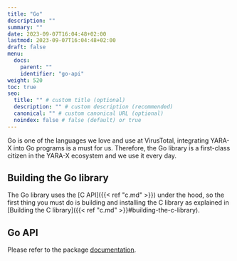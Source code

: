 ```yaml
---
title: "Go"
description: ""
summary: ""
date: 2023-09-07T16:04:48+02:00
lastmod: 2023-09-07T16:04:48+02:00
draft: false
menu:
  docs:
    parent: ""
    identifier: "go-api"
weight: 520
toc: true
seo:
  title: "" # custom title (optional)
  description: "" # custom description (recommended)
  canonical: "" # custom canonical URL (optional)
  noindex: false # false (default) or true
---
```


Go is one of the languages we love and use at VirusTotal, integrating YARA-X
into Go
programs is a must for us. Therefore, the Go library is a first-class citizen
in the YARA-X ecosystem and we use it every day.

## Building the Go library

The Go library uses the [C API]({{< ref "c.md" >}}) under the hood, so the
first thing you must do is building and installing the C library as explained in
[Building the C library]({{< ref "c.md" >}}#building-the-c-library).

## Go API

Please refer to the
package [documentation](https://pkg.go.dev/github.com/VirusTotal/yara-x/go).